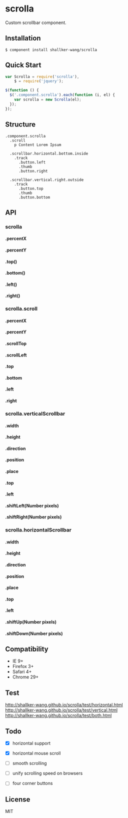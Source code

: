 scrolla
==========

Custom scrollbar component.

## Installation
```
$ component install shallker-wang/scrolla
```

## Quick Start
```javascript
var Scrolla = require('scrolla'),
    $ = require('jquery');

$(function () {
  $('.component.scrolla').each(function (i, el) {
    var scrolla = new Scrolla(el);
  });
});
```

## Structure
```jade
.component.scrolla
  .scroll
    p Content Lorem Ipsum

  .scrollbar.horizontal.bottom.inside
    .track
      .button.left
      .thumb
      .button.right

  .scrollbar.vertical.right.outside
    .track
      .button.top
      .thumb
      .button.bottom
```


## API

### scrolla
#### .percentX
#### .percentY
#### .top()
#### .bottom()
#### .left()
#### .right()

### scrolla.scroll
#### .percentX
#### .percentY
#### .scrollTop
#### .scrollLeft
#### .top
#### .bottom
#### .left
#### .right

### scrolla.verticalScrollbar
#### .width
#### .height
#### .direction
#### .position
#### .place
#### .top
#### .left
#### .shiftLeft(Number pixels)
#### .shiftRight(Number pixels)

### scrolla.horizontalScrollbar
#### .width
#### .height
#### .direction
#### .position
#### .place
#### .top
#### .left
#### .shiftUp(Number pixels)
#### .shiftDown(Number pixels)


## Compatibility
- IE 9+
- Firefox 3+
- Safari 4+
- Chrome 29+


## Test
http://shallker-wang.github.io/scrolla/test/horizontal.html   
http://shallker-wang.github.io/scrolla/test/vertical.html   
http://shallker-wang.github.io/scrolla/test/both.html   


## Todo
- [x] horizontal support
- [x] horizontal mouse scroll
- [ ] smooth scrolling
- [ ] unify scrolling speed on browsers
- [ ] four corner buttons


## License

  MIT
